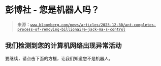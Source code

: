 <!--yml

category: 未分类

date: 2024-05-27 14:24:36

-->

# 彭博社 - 您是机器人吗？

> 来源：[`www.bloomberg.com/news/articles/2023-12-30/ant-completes-process-of-removing-billionaire-jack-ma-s-control`](https://www.bloomberg.com/news/articles/2023-12-30/ant-completes-process-of-removing-billionaire-jack-ma-s-control)

## 我们检测到您的计算机网络出现异常活动

要继续，请点击下面的方框，让我们知道您不是机器人。
